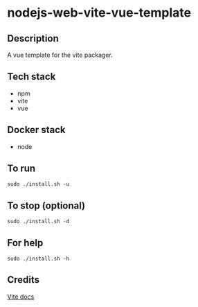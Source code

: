 # nodejs-web-vite-vue-template

## Description
A vue template for the vite packager.

## Tech stack
- npm
- vite
- vue

## Docker stack
- node

## To run
`sudo ./install.sh -u`

## To stop (optional)
`sudo ./install.sh -d`

## For help
`sudo ./install.sh -h`

## Credits
[Vite docs](https://vitejs.dev/guide/)